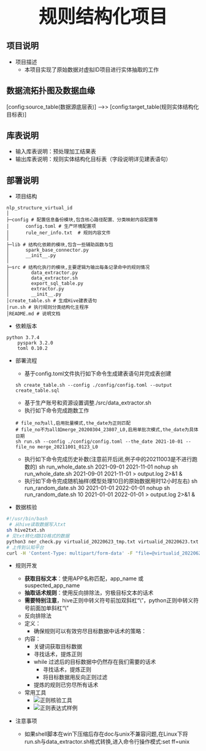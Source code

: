 <center><b><font size=20>规则结构化项目</font></b></center>

## 项目说明
+ 项目描述
    + 本项目实现了原始数据对虚拟ID项目进行实体抽取的工作

## 数据流拓扑图及数据⾎缘
[config:source_table(数据源底层表)] -->> [config:target_table(规则实体结构化目标表)]

## 库表说明
+ 输入库表说明：预处理加工结果表
+ 输出库表说明：规则实体结构化目标表（字段说明详见建表语句）

## 部署说明
+ 项目结构
```angular2
nlp_structure_virtual_id
│
├─config # 配置信息备份模块,包含核心路径配置、分类映射内容配置等
│      config.toml # 生产环境配置项
│      rule_ner_info.txt  # 规则内容文件
│
├─lib # 结构化依赖的模块,包含一些辅助函数与包
│      spark_base_connector.py
│      __init__.py
│
├─src # 结构化执行的模块,主要逻辑为输出每条记录命中的规则情况
│        data_extractor.py
│        data_extractor.sh
│        export_sql_table.py
│        extractor.py
│        __init__.py
│create_table.sh # 生成Hive建表语句
│run.sh # 执行规则分类结构化主程序
│README.md # 说明文档
```

+ 依赖版本
```angular2
python 3.7.4
    pyspark 3.2.0
    toml 0.10.2
```

+ 部署流程
    + 基于config.toml文件执行如下命令生成建表语句并完成表创建
    ```
    sh create_table.sh --config ./config/config.toml --output create_table.sql
    ```
    + 基于生产账号和资源设置调整./src/data_extractor.sh
    + 执行如下命令完成跑数工作
    ```
    # file_no为all,启用批量模式,the_date为正则匹配
    # file_no不为all如merge_20200304_23807_L0,启用单批次模式,the_date为具体日期
    sh run.sh --config ./config/config.toml --the_date 2021-10-01 --file_no merge_20211001_0123_L0
    ```
    + 执行如下命令完成历史补数(注意前开后闭,例子中的20211003是不进行跑数的)
    sh run_whole_date.sh 2021-09-01 2021-11-01
    nohup sh run_whole_date.sh 2021-09-01 2021-11-01 > output.log 2>&1 &
    + 执行如下命令完成随机抽样(模型处理10日的原始数据用时12小时左右)
    sh run_random_date.sh 30 2021-01-01 2022-01-01
    nohup sh run_random_date.sh 10 2021-01-01 2022-01-01 > output.log 2>&1 &

+ 数据核验
```bash
#!/usr/bin/bash
 # 从hive读取数据写入txt
sh hive2txt.sh
# 见txt转化成BIO格式的数据
python3 ner_check.py virtualid_20220623_tmp.txt virtualid_20220623.txt
# 上传到认知平台
curl -H 'Content-Type: multipart/form-data' -F "file=@virtualid_20220623.txt" "http://10.30.103.146:8080/nlp/file/upload/1097"
```

+ 规则开发
    + **获取目标文本**：使用APP名称匹配，app_name 或 suspected_app_name
    + **抽取话术规则**：使用反向排除法，穷极目标文本的话术
    + **需要特别注意**，hive正则中转义符号前加双斜杠“\\”，python正则中转义符号前面加单斜杠“\”
    + 反向排除法
    + 定义：
        + 确保规则可以有效穷尽目标数据中话术的策略：
    + 内容：
        + 关键词获取目标数据
        + 寻找话术，提炼正则
        + while 过滤后的目标数据中仍然存在我们需要的话术
            + 寻找话术，提炼正则
            + 将目标数据用反向正则过滤
        + 提炼的规则已穷尽所有话术
    + 常用工具
        + ![正则核验工具](https://c.runoob.com/front-end/854/)
        + ![正则表达式样例](https://blog.csdn.net/qq_28633249/article/details/77686976)

+ 注意事项
    + 如果shell脚本在win下压缩后存在doc与unix不兼容问题,在Linux下将run.sh与data_extractor.sh格式转换,进入命令行操作模式:set ff=unix
